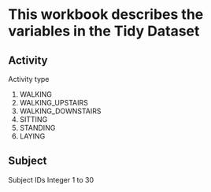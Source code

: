 This workbook describes the variables in the Tidy Dataset
============


Activity
----------------  
  Activity type
  1. WALKING
  2. WALKING_UPSTAIRS
  3. WALKING_DOWNSTAIRS
  4. SITTING
  5. STANDING
  6. LAYING

Subject
----------------
  Subject IDs
    Integer 1 to 30

